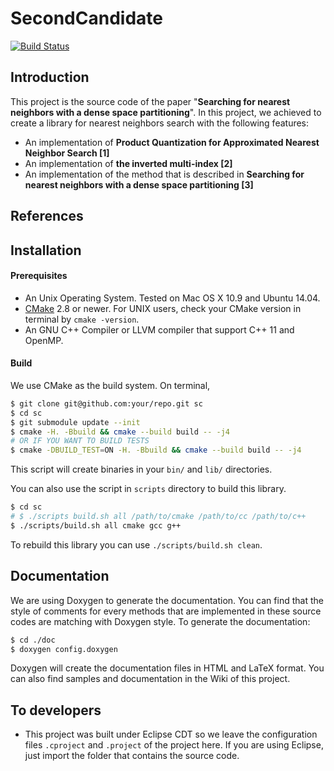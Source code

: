 SecondCandidate
================================
[![Build Status](https://travis-ci.org/marker68/second-candidate.svg)](https://travis-ci.org/marker68/second-candidate)



## Introduction

This project is the source code of the paper "**Searching for nearest neighbors with a dense space partitioning**".
In this project, we achieved to create a library for nearest neighbors search with the following features:

* An implementation of **Product Quantization for Approximated Nearest Neighbor Search [1]** 
* An implementation of **the inverted multi-index [2]**
* An implementation of the method that is described in **Searching for nearest neighbors with a dense space partitioning [3]**

## References

## Installation

#### Prerequisites

* An Unix Operating System. Tested on Mac OS X 10.9 and Ubuntu 14.04.
* [CMake](http://www.cmake.org/) 2.8 or newer. For UNIX users, check your CMake version in terminal by `cmake -version`.
* An GNU C++ Compiler or LLVM compiler that support C++ 11 and OpenMP.

#### Build

We use CMake as the build system. On terminal,
```bash
$ git clone git@github.com:your/repo.git sc
$ cd sc
$ git submodule update --init
$ cmake -H. -Bbuild && cmake --build build -- -j4
# OR IF YOU WANT TO BUILD TESTS
$ cmake -DBUILD_TEST=ON -H. -Bbuild && cmake --build build -- -j4
```
This script will create binaries in your `bin/` and `lib/` directories. 

You can also use the script in `scripts` directory to build this library.
```bash
$ cd sc
# $ ./scripts build.sh all /path/to/cmake /path/to/cc /path/to/c++
$ ./scripts/build.sh all cmake gcc g++
```

To rebuild this library you can use `./scripts/build.sh clean`.

## Documentation

We are using Doxygen to generate the documentation. You can find that the style of comments for every methods that are implemented in these source codes are matching with Doxygen style.
To generate the documentation:

```bash
$ cd ./doc
$ doxygen config.doxygen
```

Doxygen will create the documentation files in HTML and LaTeX format. You can also find samples and documentation in the Wiki of this project.

## To developers

* This project was built under Eclipse CDT so we leave the configuration files `.cproject` and `.project` of the project here. If you are using Eclipse, just import the folder that contains the source code.


